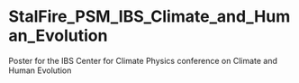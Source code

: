 # StalFire_PSM_IBS_Climate_and_Human_Evolution
Poster for the IBS Center for Climate Physics conference on Climate and Human Evolution

